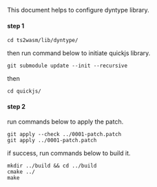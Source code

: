 This document helps to configure dyntype library.

#### step 1

```shell
cd ts2wasm/lib/dyntype/
```

then run command below to initiate quickjs library.

```shell
git submodule update --init --recursive
```

then

``` shell
cd quickjs/
```

#### step 2

run commands below to apply the patch.

``` shell
git apply --check ../0001-patch.patch
git apply ../0001-patch.patch
```

if success, run commands below to build it.

``` shell
mkdir ../build && cd ../build
cmake ../
make
```

